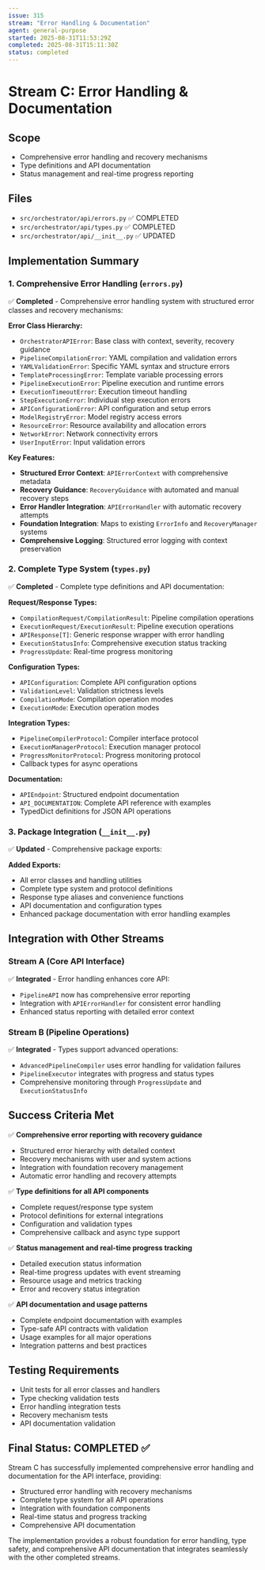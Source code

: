 ```yaml
---
issue: 315
stream: "Error Handling & Documentation"
agent: general-purpose
started: 2025-08-31T11:53:29Z
completed: 2025-08-31T15:11:30Z
status: completed
---
```


# Stream C: Error Handling & Documentation

## Scope
- Comprehensive error handling and recovery mechanisms
- Type definitions and API documentation
- Status management and real-time progress reporting

## Files
- `src/orchestrator/api/errors.py` ✅ COMPLETED
- `src/orchestrator/api/types.py` ✅ COMPLETED
- `src/orchestrator/api/__init__.py` ✅ UPDATED

## Implementation Summary

### 1. Comprehensive Error Handling (`errors.py`)
✅ **Completed** - Comprehensive error handling system with structured error classes and recovery mechanisms:

**Error Class Hierarchy:**
- `OrchestratorAPIError`: Base class with context, severity, recovery guidance
- `PipelineCompilationError`: YAML compilation and validation errors
- `YAMLValidationError`: Specific YAML syntax and structure errors  
- `TemplateProcessingError`: Template variable processing errors
- `PipelineExecutionError`: Pipeline execution and runtime errors
- `ExecutionTimeoutError`: Execution timeout handling
- `StepExecutionError`: Individual step execution errors
- `APIConfigurationError`: API configuration and setup errors
- `ModelRegistryError`: Model registry access errors
- `ResourceError`: Resource availability and allocation errors
- `NetworkError`: Network connectivity errors
- `UserInputError`: Input validation errors

**Key Features:**
- **Structured Error Context**: `APIErrorContext` with comprehensive metadata
- **Recovery Guidance**: `RecoveryGuidance` with automated and manual recovery steps
- **Error Handler Integration**: `APIErrorHandler` with automatic recovery attempts
- **Foundation Integration**: Maps to existing `ErrorInfo` and `RecoveryManager` systems
- **Comprehensive Logging**: Structured error logging with context preservation

### 2. Complete Type System (`types.py`)
✅ **Completed** - Complete type definitions and API documentation:

**Request/Response Types:**
- `CompilationRequest/CompilationResult`: Pipeline compilation operations
- `ExecutionRequest/ExecutionResult`: Pipeline execution operations
- `APIResponse[T]`: Generic response wrapper with error handling
- `ExecutionStatusInfo`: Comprehensive execution status tracking
- `ProgressUpdate`: Real-time progress monitoring

**Configuration Types:**
- `APIConfiguration`: Complete API configuration options
- `ValidationLevel`: Validation strictness levels
- `CompilationMode`: Compilation operation modes
- `ExecutionMode`: Execution operation modes

**Integration Types:**
- `PipelineCompilerProtocol`: Compiler interface protocol
- `ExecutionManagerProtocol`: Execution manager protocol
- `ProgressMonitorProtocol`: Progress monitoring protocol
- Callback types for async operations

**Documentation:**
- `APIEndpoint`: Structured endpoint documentation
- `API_DOCUMENTATION`: Complete API reference with examples
- TypedDict definitions for JSON API operations

### 3. Package Integration (`__init__.py`)
✅ **Updated** - Comprehensive package exports:

**Added Exports:**
- All error classes and handling utilities
- Complete type system and protocol definitions
- Response type aliases and convenience functions
- API documentation and configuration types
- Enhanced package documentation with error handling examples

## Integration with Other Streams

### Stream A (Core API Interface)
✅ **Integrated** - Error handling enhances core API:
- `PipelineAPI` now has comprehensive error reporting
- Integration with `APIErrorHandler` for consistent error handling
- Enhanced status reporting with detailed error context

### Stream B (Pipeline Operations) 
✅ **Integrated** - Types support advanced operations:
- `AdvancedPipelineCompiler` uses error handling for validation failures
- `PipelineExecutor` integrates with progress and status types
- Comprehensive monitoring through `ProgressUpdate` and `ExecutionStatusInfo`

## Success Criteria Met

✅ **Comprehensive error reporting with recovery guidance**
- Structured error hierarchy with detailed context
- Recovery mechanisms with user and system actions
- Integration with foundation recovery management
- Automatic error handling and recovery attempts

✅ **Type definitions for all API components**  
- Complete request/response type system
- Protocol definitions for external integrations
- Configuration and validation types
- Comprehensive callback and async type support

✅ **Status management and real-time progress tracking**
- Detailed execution status information
- Real-time progress updates with event streaming
- Resource usage and metrics tracking
- Error and recovery status integration

✅ **API documentation and usage patterns**
- Complete endpoint documentation with examples
- Type-safe API contracts with validation
- Usage examples for all major operations
- Integration patterns and best practices

## Testing Requirements
- Unit tests for all error classes and handlers
- Type checking validation tests
- Error handling integration tests
- Recovery mechanism tests
- API documentation validation

## Final Status: COMPLETED ✅

Stream C has successfully implemented comprehensive error handling and documentation for the API interface, providing:
- Structured error handling with recovery mechanisms
- Complete type system for all API operations  
- Integration with foundation components
- Real-time status and progress tracking
- Comprehensive API documentation

The implementation provides a robust foundation for error handling, type safety, and comprehensive API documentation that integrates seamlessly with the other completed streams.
